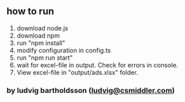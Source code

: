 ## how to run

1. download node.js
2. download npm
3. run "npm install"
4. modify configuration in config.ts
5. run "npm run start"
6. wait for excel-file in output. Check for errors in console.
7. View excel-file in "output/ads.xlsx" folder.

### by ludvig bartholdsson (ludvig@csmiddler.com)
